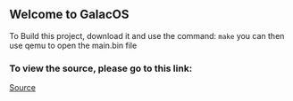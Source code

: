 ## Welcome to GalacOS

To Build this project, download it and use the command: `make` you can then use qemu to open the main.bin file

### To view the source, please go to this link:
[Source](https://github.com/Rhys-Woolcott/GalacOS/)
